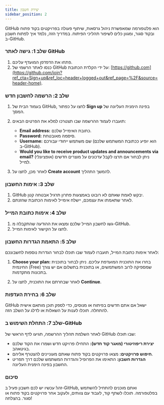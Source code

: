 ```yaml
---
title: יצירת חשבון
sidebar_position: 2
---
```


GitHub הוא פלטפורמה שמאפשרת ניהול גרסאות, שיתוף פעולה בפרויקטים בקוד פתוח ובקוד סגור, ומגוון כלים לשיפור תהליכי הפיתוח. במדריך הזה, נלמד איך לפתוח חשבון ב-GitHub.

### שלב 1: גישה לאתר GitHub

1. פתחו את הדפדפן המועדף עליכם.
2. כנסו לאתר הרשמי של GitHub על ידי הקלדת הכתובת: [https://github.com](https://github.com/join?ref_cta=Sign+up&ref_loc=header+logged+out&ref_page=%2F&source=header-home).

### שלב 2: הרשמה לחשבון חדש

1. בעמוד הבית של GitHub, לחצו על כפתור **Sign up** בפינה הימנית העליונה של המסך.

2. תועברו לעמוד ההרשמה שבו תצטרכו למלא את הפרטים הבאים:
   - **Email address:** כתובת האימייל שלכם.
   - **Password:** סיסמה מאובטחת.
   - **Username:** שם משתמש ייחודי עבורכם (הוא יופיע ככתובת המשתמש שלכם ב-GitHub).
   - **Would you like to receive product updates and announcements via email?** (אופציונלי) ניתן לבחור אם תרצו לקבל עדכונים על מוצרים חדשים למייל.

3. לאחר מכן, לחצו על **Create account** להמשך התהליך.

### שלב 3: אימות החשבון

1. GitHub יבקש לאמת שאתם לא רובוט באמצעות פתרון תרגיל אבטחה קטן.
2. לאחר שתאמתו את עצמכם, יישלח אימייל לאימות הכתובת שהזנתם.

### שלב 4: אימות כתובת המייל

1. גשו לחשבון המייל שלכם ומצאו את ההודעה שהתקבלה מ-GitHub.
2. לחצו על הקישור לאימות המייל.

### שלב 5: התאמת הגדרות החשבון

לאחר אימות כתובת המייל, תועברו לעמוד שבו תוכלו לבחור הגדרות נוספות לחשבונכם:

1. **Choose your plan:** בחרו את התוכנית המועדפת עליכם. ניתן לבחור בתוכנית החינמית (Free) שמספיקה לרוב המשתמשים, או בתוכנית בתשלום אם יש צורך בתכונות מתקדמות.
   
2. לאחר שבחרתם את התוכנית, לחצו על **Continue**.

### שלב 6: בחירת העדפות

GitHub ישאל אם אתם חדשים בפיתוח או מנוסים, כדי לספק תוכן מותאם אישית להתחלה. תוכלו לענות על השאלות או לדלג על השלב הזה.

### שלב 7: התחלת השימוש ב-GitHub

לאחר השלמת תהליך ההרשמה, תגיעו לדף הראשי של GitHub שבו תוכלו:

- **יצירת ריפוזיטורי (מאגר קוד חדש):** התחילו פרויקט חדש ושמרו את הקוד שלכם בגיטאהב.
- **חיפוש פרויקטים:** מצאו פרויקטים בקוד פתוח שאתם מעוניינים להצטרף אליהם.
- **הגדרות חשבון:** התאימו את הפרופיל והגדרות המשתמש שלכם דרך תפריט החשבון בפינה הימנית העליונה.

### סיכום

זהו! עכשיו יש לכם חשבון פעיל ב-GitHub, ואתם מוכנים להתחיל להשתמש בפלטפורמה. תוכלו לשתף קוד, לעבוד עם צוותים, ולעקוב אחר פרויקטים בקוד פתוח או סגור. בהצלחה!